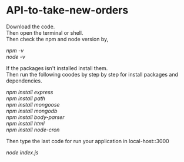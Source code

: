 # API-to-take-new-orders

Download the code.<br>
Then open the terminal or shell.<br>
Then check the npm and node version by,<br>

*npm -v*<br>
*node -v*<br>

If the packages isn't installed install them.<br>
Then run the following coodes by step by step for install packages and dependencies.<br>

*npm install express*<br>
*npm install path*<br>
*npm install mongoose*<br>
*npm install mongodb* <br>
*npm install body-parser*<br>
*npm install html*<br>
*npm install node-cron*<br>

Then type the last code for run your application in local-host::3000<br>

*node index.js*
